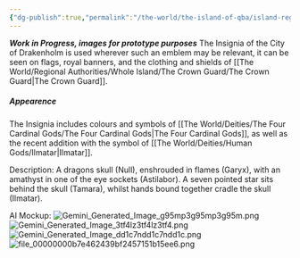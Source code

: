 ```yaml
---
{"dg-publish":true,"permalink":"/the-world/the-island-of-qba/island-regions/drakenholm/insignia-of-the-city-of-drakenholm/"}
---
```


***Work in Progress, images for prototype purposes***
The Insignia of the City of Drakenholm is used wherever such an emblem may be relevant, it can be seen on flags, royal banners, and the clothing and shields of [[The World/Regional Authorities/Whole Island/The Crown Guard/The Crown Guard\|The Crown Guard]].

##### Appearence
The Insignia includes colours and symbols of [[The World/Deities/The Four Cardinal Gods/The Four Cardinal Gods\|The Four Cardinal Gods]], as well as the recent addition with the symbol of [[The World/Deities/Human Gods/Ilmatar\|Ilmatar]].


Description:
A dragons skull (Null), enshrouded in flames (Garyx), with an amathyst in one of the eye sockets (Astilabor). A seven pointed star sits behind the skull (Tamara), whilst hands bound together cradle the skull (Ilmatar).

AI Mockup:
![Gemini_Generated_Image_g95mp3g95mp3g95m.png](/img/user/zAttachments/Gemini_Generated_Image_g95mp3g95mp3g95m.png)![Gemini_Generated_Image_3tf4lz3tf4lz3tf4.png](/img/user/zAttachments/Gemini_Generated_Image_3tf4lz3tf4lz3tf4.png)![Gemini_Generated_Image_dd1c7ndd1c7ndd1c.png](/img/user/zAttachments/Gemini_Generated_Image_dd1c7ndd1c7ndd1c.png)![file_00000000b7e462439bf2457151b15ee6.png](/img/user/zAttachments/file_00000000b7e462439bf2457151b15ee6.png)